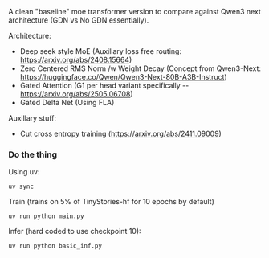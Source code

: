 A clean "baseline" moe transformer version to compare against Qwen3 next architecture (GDN vs No GDN essentially).


Architecture:
- Deep seek style MoE (Auxillary loss free routing: https://arxiv.org/abs/2408.15664)
- Zero Centered RMS Norm /w Weight Decay (Concept from Qwen3-Next: https://huggingface.co/Qwen/Qwen3-Next-80B-A3B-Instruct)
- Gated Attention (G1 per head variant specifically -- https://arxiv.org/abs/2505.06708)
- Gated Delta Net (Using FLA)

Auxillary stuff:
- Cut cross entropy training (https://arxiv.org/abs/2411.09009)

### Do the thing
Using uv:
```
uv sync
```

Train (trains on 5% of TinyStories-hf for 10 epochs by default)
```
uv run python main.py
```

Infer (hard coded to use checkpoint 10):
```
uv run python basic_inf.py
```






